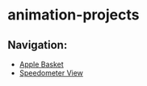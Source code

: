 # animation-projects
## Navigation: 
* [Apple Basket](https://github.com/flyingdream-500/animation-projects/tree/main/AppleBasket)
* [Speedometer View](https://github.com/flyingdream-500/animation-projects/tree/main/SpeedometerView)
